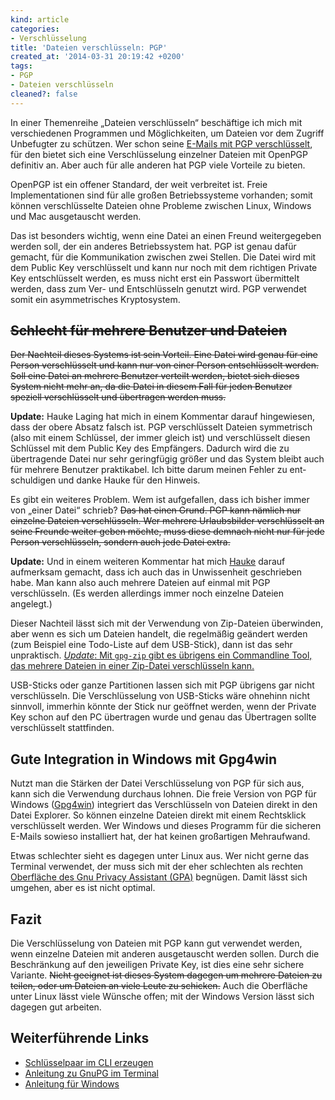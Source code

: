 ```yaml
---
kind: article
categories:
- Verschlüsselung
title: 'Dateien verschlüsseln: PGP'
created_at: '2014-03-31 20:19:42 +0200'
tags:
- PGP
- Dateien verschlüsseln
cleaned?: false
---
```


In einer Themenreihe „Dateien verschlüsseln“ beschäftige ich mich mit
verschiedenen Programmen und Möglichkeiten, um Dateien vor dem Zugriff
Unbefugter zu schützen. Wer schon seine [E-Mails mit PGP
verschlüsselt](http://www.email-nur-an-dich.de/ "Anleitungen und
Erklärungen zum Verschlüsseln von E-Mails mit PGP"), für den bietet
sich eine Verschlüsselung einzelner Dateien mit OpenPGP definitiv an.
Aber auch für alle anderen hat PGP viele Vorteile zu bieten.

OpenPGP ist ein offener Standard, der weit verbreitet ist. Freie
Implementationen sind für alle großen Betriebssysteme vor­handen; somit
können verschlüsselte Dateien ohne Probleme zwischen Linux, Windows und
Mac ausgetauscht werden.

Das ist besonders wichtig, wenn eine Datei an einen Freund
weitergegeben werden soll, der ein anderes Betriebssystem hat. PGP ist
genau dafür gemacht, für die Kommunikation zwischen zwei Stellen. Die
Datei wird mit dem Public Key verschlüsselt und kann nur noch mit dem
richtigen Private Key entschlüsselt werden, es muss nicht erst ein
Passwort übermittelt werden, dass zum Ver- und Entschlüsseln genutzt
wird. PGP verwendet somit ein asymmetrisches Kryptosystem.

<del cite="https://plasisent.org/0e4d0frw">Schlecht für mehrere Benutzer und Dateien</del>
---------------------------------------------

<del cite="https://plasisent.org/0e4d0frw">Der Nachteil dieses Systems
ist sein Vorteil. Eine Datei wird genau für eine Person verschlüsselt
und kann nur von einer Person entschlüsselt werden. Soll eine Datei an
mehrere Benutzer verteilt werden, bietet sich dieses System nicht mehr
an, da die Datei in diesem Fall für jeden Benutzer speziell
verschlüsselt und übertragen werden muss.</del>

**Update:** Hauke Laging hat mich in einem Kommentar darauf
hingewiesen, dass der obere Absatz falsch ist. PGP verschlüsselt
Dateien symmetrisch (also mit einem Schlüssel, der immer gleich ist)
und verschlüsselt diesen Schlüssel mit dem Public Key des Empfängers.
Dadurch wird die zu übertragende Datei nur sehr geringfügig größer und
das System bleibt auch für mehrere Benutzer praktikabel. Ich bitte
darum meinen Fehler zu ent­schul­digen und danke Hauke für den
Hinweis.

Es gibt ein weiteres Problem. Wem ist aufgefallen, dass ich bisher immer
von „einer Datei“ schrieb? <del cite="https://plasisent.org/0e4d0frw">Das
hat einen Grund. PGP kann nämlich nur einzelne Dateien verschlüsseln.
Wer mehrere Urlaubsbilder verschlüsselt an seine Freunde weiter geben
möchte, muss diese demnach nicht nur für jede Person verschlüsseln,
sondern auch jede Datei extra.</del>

**Update:** Und in einem weiteren Kommentar hat mich
[Hauke](http://www.openpgp-schulungen.de/ "Mehr über OpenPGP
Schulungen.") darauf aufmerksam gemacht, dass ich auch das in
Unwissenheit geschrieben habe. Man kann also auch mehrere Dateien auf
einmal mit PGP verschlüsseln. (Es werden allerdings immer noch
einzelne Dateien angelegt.)

Dieser Nachteil lässt sich mit der Verwendung von Zip-Dateien
überwinden, aber wenn es sich um Dateien handelt, die regelmäßig
geändert werden (zum Beispiel eine Todo-Liste auf dem USB-Stick), dann
ist das sehr unpraktisch. <ins>*Update*: Mit <code>gpg-zip</code> gibt
es übrigens ein Commandline Tool, das [mehrere Dateien in einer
Zip-Datei verschlüsseln](http://plasisent.org/0e4m1e8p) kann.</ins>

USB-Sticks oder ganze Partitionen lassen sich mit PGP übrigens gar nicht
verschlüsseln. Die Verschlüsselung von USB-Sticks wäre ohnehinn nicht
sinnvoll, immerhin könnte der Stick nur geöffnet werden, wenn der
Private Key schon auf den PC übertragen wurde und genau das Übertragen
sollte verschlüsselt stattfinden.

Gute Integration in Windows mit Gpg4win
---------------------------------------

Nutzt man die Stärken der Datei Verschlüsselung von PGP für sich aus,
kann sich die Verwendung durchaus lohnen. Die freie Version von PGP für
Windows ([Gpg4win](http://gpg4win.org/ "GnuPG für Windows")) integriert
das Verschlüsseln von Dateien direkt in den Datei Explorer. So können
einzelne Dateien direkt mit einem Rechtsklick verschlüsselt werden. Wer
Windows und dieses Programm für die sicheren E-Mails sowieso installiert
hat, der hat keinen großartigen Mehraufwand.

Etwas schlechter sieht es dagegen unter Linux aus. Wer nicht gerne das
Terminal verwendet, der muss sich mit der eher schlechten als rechten
[Oberfläche des Gnu Privacy Assistant
(GPA)](http://www.gnupg.org/related_software/gpa/screenshots.html "Screenshots von GPA")
begnügen. Damit lässt sich umgehen, aber es ist nicht optimal.

Fazit
-----

Die Verschlüsselung von Dateien mit PGP kann gut verwendet werden, wenn
einzelne Dateien mit anderen ausgetauscht werden sollen. Durch die
Beschränkung auf den jeweiligen Private Key, ist dies eine sehr sichere
Variante. <del cite="https://plasisent.org/0e4d0frw">Nicht geeignet
ist dieses System dagegen um mehrere Dateien zu teilen, oder um
Dateien an viele Leute zu schicken.</del> Auch die Oberfläche unter
Linux lässt viele Wünsche offen; mit der Windows Version lässt sich
dagegen gut arbeiten.

Weiterführende Links
--------------------

-   [Schlüsselpaar im CLI
    erzeugen](http://www.email-nur-an-dich.de/anleitungen/gnupg/schluesselpaar-erzeugen)
-   [Anleitung zu GnuPG im
    Terminal](http://wiki.ubuntuusers.de/GnuPG#Dateioperationen)
-   [Anleitung für
    Windows](http://gpg4win.org/doc/de/gpg4win-compendium_24.html#id6)
